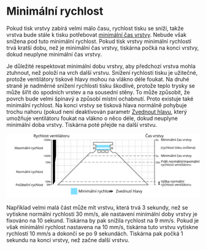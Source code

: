 Minimální rychlost
====
Pokud tisk vrstvy zabírá velmi málo času, rychlost tisku se sníží, takže vrstva bude stále k tisku potřebovat [minimální čas vrstvy](cool_min_layer_time.md). Nebude však snížena pod tuto minimální rychlost. Pokud tisk vrstvy minimální rychlostí trvá kratší dobu, než je minimální čas vrstvy, tiskárna počká na konci vrstvy, dokud neuplyne minimální čas vrstvy.

Je důležité respektovat minimální dobu vrstvy, aby předchozí vrstva mohla ztuhnout, než položí na vrch další vrstvu. Snížení rychlosti tisku je užitečné, protože ventilátory tiskové hlavy mohou na vlákno déle foukat. Na druhé straně je nadměrné snížení rychlosti tisku škodlivé, protože teplo trysky se může šířit do spodních vrstev a na sousední stěny. To může způsobit, že povrch bude velmi špinavý a způsobí místní ochabnutí. Proto existuje také minimální rychlost. Na konci vrstvy se tisková hlava normálně pohybuje trochu nahoru (pokud není deaktivován parametr [Zvednout hlavu](cool_lift_head.md), který umožňuje ventilátoru foukat na vlákno o něco déle, dokud neuplyne minimální doba vrstvy. Tiskárna poté přejde na další vrstvu.

![Jaká rychlost ventilátoru se používá, a kde](../images/cool_fan_speed_cs.svg)

Například velmi malá část může mít vrstvu, která trvá 3 sekundy, než se vytiskne normální rychlostí 30 mm/s, ale nastavení minimální doby vrstvy je fixováno na 10 sekund. Tiskárna by pak snížila rychlost na 9 mm/s. Pokud je však minimální rychlost nastavena na 10 mm/s, tiskárna tuto vrstvu vytiskne rychlostí 10 mm/s a dokončí se po 9 sekundách. Tiskárna pak počká 1 sekundu na konci vrstvy, než začne další vrstvu.
